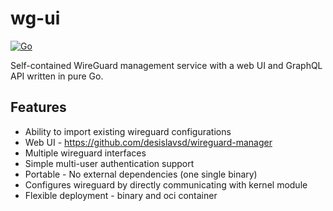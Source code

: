 # wg-ui
[![Go](https://github.com/UnAfraid/wg-ui/actions/workflows/go.yml/badge.svg)](https://github.com/UnAfraid/wg-ui/actions/workflows/go.yml)

Self-contained WireGuard management service with a web UI and GraphQL API written in pure Go.

## Features
* Ability to import existing wireguard configurations
* Web UI - https://github.com/desislavsd/wireguard-manager
* Multiple wireguard interfaces
* Simple multi-user authentication support
* Portable - No external dependencies (one single binary)
* Configures wireguard by directly communicating with kernel module
* Flexible deployment - binary and oci container
